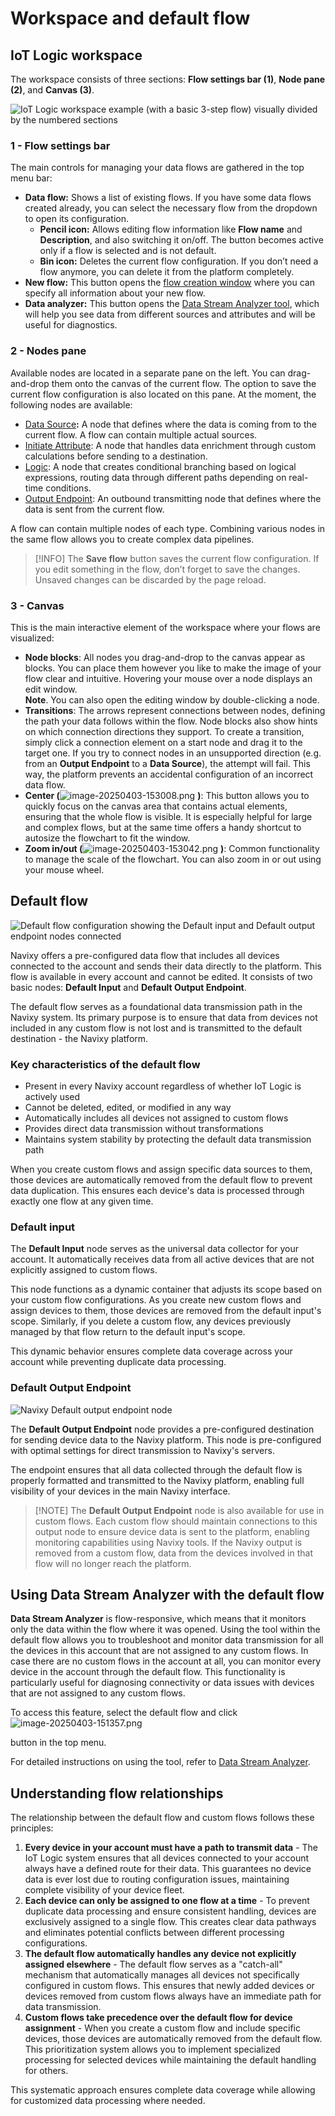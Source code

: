 # Workspace and default flow

## IoT Logic workspace

The workspace consists of three sections: **Flow settings bar (1)**, **Node pane (2)**, and **Canvas (3)**.

![IoT Logic workspace example (with a basic 3-step flow) visually divided by the numbered sections](attachments/Workspace.webp)

### 1 - Flow settings bar

The main controls for managing your data flows are gathered in the top menu bar:

* **Data flow:** Shows a list of existing flows. If you have some data flows created already, you can select the necessary flow from the dropdown to open its configuration.
  * **Pencil icon:** Allows editing flow information like **Flow name** and **Description**, and also switching it on/off. The button becomes active only if a flow is selected and is not default.
  * **Bin icon:** Deletes the current flow configuration. If you don’t need a flow anymore, you can delete it from the platform completely.
* **New flow:** This button opens the [flow creation window](flow-management/) where you can specify all information about your new flow.
* **Data analyzer:** This button opens the [Data Stream Analyzer tool](https://squaregps.atlassian.net/wiki/spaces/USERDOCSOLD/pages/3037332703/Data+Stream+Analyzer?atlOrigin=eyJpIjoiOTlmZDIxMzVhNWU3NDUxYWEwZWQ0MDY2YjdmMGJlMDkiLCJwIjoiYyJ9), which will help you see data from different sources and attributes and will be useful for diagnostics.

### 2 - Nodes pane

Available nodes are located in a separate pane on the left. You can drag-and-drop them onto the canvas of the current flow. The option to save the current flow configuration is also located on this pane. At the moment, the following nodes are available:

* [Data Source](https://squaregps.atlassian.net/wiki/spaces/USERDOCSOLD/pages/3216933029/Data+source+node?atlOrigin=eyJpIjoiNzEzZDNkMjU0ZjdmNGEzNGFmNDJmNTc3MThjYjk0YzgiLCJwIjoiYyJ9)**:** A node that defines where the data is coming from to the current flow. A flow can contain multiple actual sources.
* [Initiate Attribute](https://squaregps.atlassian.net/wiki/spaces/USERDOCSOLD/pages/3216933081/Initiate+Attribute+node?atlOrigin=eyJpIjoiMmU0Njk2YmU0Y2VjNGZiNDkwYzM2ZjdkOGNiMjU2YzAiLCJwIjoiYyJ9): A node that handles data enrichment through custom calculations before sending to a destination.
* [Logic](https://squaregps.atlassian.net/wiki/spaces/USERDOCSOLD/pages/3361832995/Logic+node?atlOrigin=eyJpIjoiZGVmMTI4NzFjZmM4NDc2YmI4ZTM1NGYxYTg1MmM5NmQiLCJwIjoiYyJ9): A node that creates conditional branching based on logical expressions, routing data through different paths depending on real-time conditions.
* [Output Endpoint](https://squaregps.atlassian.net/wiki/spaces/USERDOCSOLD/pages/3216933239/Output+endpoint+node?atlOrigin=eyJpIjoiYTNlYzcwNTM2ZmM2NDdlYzljYWJmZTNjYmUyNTcyYzEiLCJwIjoiYyJ9): An outbound transmitting node that defines where the data is sent from the current flow.

A flow can contain multiple nodes of each type. Combining various nodes in the same flow allows you to create complex data pipelines.

> \[!INFO] The **Save flow** button saves the current flow configuration. If you edit something in the flow, don’t forget to save the changes. Unsaved changes can be discarded by the page reload.

### 3 - Canvas

This is the main interactive element of the workspace where your flows are visualized:

* **Node blocks**: All nodes you drag-and-drop to the canvas appear as blocks. You can place them however you like to make the image of your flow clear and intuitive. Hovering your mouse over a node displays an edit window.\
  **Note**. You can also open the editing window by double-clicking a node.
* **Transitions**: The arrows represent connections between nodes, defining the path your data follows within the flow. Node blocks also show hints on which connection directions they support. To create a transition, simply click a connection element on a start node and drag it to the target one. If you try to connect nodes in an unsupported direction (e.g. from an **Output Endpoint** to a **Data Source**), the attempt will fail. This way, the platform prevents an accidental configuration of an incorrect data flow.
* **Center (**![image-20250403-153008.png](attachments/image-20250403-153008.png) **)**: This button allows you to quickly focus on the canvas area that contains actual elements, ensuring that the whole flow is visible. It is especially helpful for large and complex flows, but at the same time offers a handy shortcut to autosize the flowchart to fit the window.
* **Zoom in/out (**![image-20250403-153042.png](attachments/image-20250403-153042.png) **)**: Common functionality to manage the scale of the flowchart. You can also zoom in or out using your mouse wheel.

## Default flow

![Default flow configuration showing the Default input and Default output endpoint nodes connected](attachments/default-flow.webp)

Navixy offers a pre-configured data flow that includes all devices connected to the account and sends their data directly to the platform. This flow is available in every account and cannot be edited. It consists of two basic nodes: **Default Input** and **Default Output Endpoint**.

The default flow serves as a foundational data transmission path in the Navixy system. Its primary purpose is to ensure that data from devices not included in any custom flow is not lost and is transmitted to the default destination - the Navixy platform.

### Key characteristics of the default flow

* Present in every Navixy account regardless of whether IoT Logic is actively used
* Cannot be deleted, edited, or modified in any way
* Automatically includes all devices not assigned to custom flows
* Provides direct data transmission without transformations
* Maintains system stability by protecting the default data transmission path

When you create custom flows and assign specific data sources to them, those devices are automatically removed from the default flow to prevent data duplication. This ensures each device's data is processed through exactly one flow at any given time.

### Default input

The **Default Input** node serves as the universal data collector for your account. It automatically receives data from all active devices that are not explicitly assigned to custom flows.

This node functions as a dynamic container that adjusts its scope based on your custom flow configurations. As you create new custom flows and assign devices to them, those devices are removed from the default input's scope. Similarly, if you delete a custom flow, any devices previously managed by that flow return to the default input's scope.

This dynamic behavior ensures complete data coverage across your account while preventing duplicate data processing.

### Default Output Endpoint

![Navixy Default output endpoint node](attachments/image-20250403-151042.png)

The **Default Output Endpoint** node provides a pre-configured destination for sending device data to the Navixy platform. This node is pre-configured with optimal settings for direct transmission to Navixy's servers.

The endpoint ensures that all data collected through the default flow is properly formatted and transmitted to the Navixy platform, enabling full visibility of your devices in the main Navixy interface.

> \[!NOTE] The **Default Output Endpoint** node is also available for use in custom flows. Each custom flow should maintain connections to this output node to ensure device data is sent to the platform, enabling monitoring capabilities using Navixy tools. If the Navixy output is removed from a custom flow, data from the devices involved in that flow will no longer reach the platform.

## Using Data Stream Analyzer with the default flow

**Data Stream Analyzer** is flow-responsive, which means that it monitors only the data within the flow where it was opened. Using the tool within the default flow allows you to troubleshoot and monitor data transmission for all the devices in this account that are not assigned to any custom flows. In case there are no custom flows in the account at all, you can monitor every device in the account through the default flow. This functionality is particularly useful for diagnosing connectivity or data issues with devices that are not assigned to any custom flows.

To access this feature, select the default flow and click ![image-20250403-151357.png](attachments/image-20250403-151357.png)

button in the top menu.

For detailed instructions on using the tool, refer to [Data Stream Analyzer](https://squaregps.atlassian.net/wiki/spaces/USERDOCSOLD/pages/3037332703/Data+Stream+Analyzer?atlOrigin=eyJpIjoiYzc5NDk2NWI3OGFhNDg0OGI0Yjc3ODI1NTUxMGU4ZDYiLCJwIjoiYyJ9).

## Understanding flow relationships

The relationship between the default flow and custom flows follows these principles:

1. **Every device in your account must have a path to transmit data** - The IoT Logic system ensures that all devices connected to your account always have a defined route for their data. This guarantees no device data is ever lost due to routing configuration issues, maintaining complete visibility of your device fleet.
2. **Each device can only be assigned to one flow at a time** - To prevent duplicate data processing and ensure consistent handling, devices are exclusively assigned to a single flow. This creates clear data pathways and eliminates potential conflicts between different processing configurations.
3. **The default flow automatically handles any device not explicitly assigned elsewhere** - The default flow serves as a "catch-all" mechanism that automatically manages all devices not specifically configured in custom flows. This ensures that newly added devices or devices removed from custom flows always have an immediate path for data transmission.
4. **Custom flows take precedence over the default flow for device assignment** - When you create a custom flow and include specific devices, those devices are automatically removed from the default flow. This prioritization system allows you to implement specialized processing for selected devices while maintaining the default handling for others.

This systematic approach ensures complete data coverage while allowing for customized data processing where needed.
